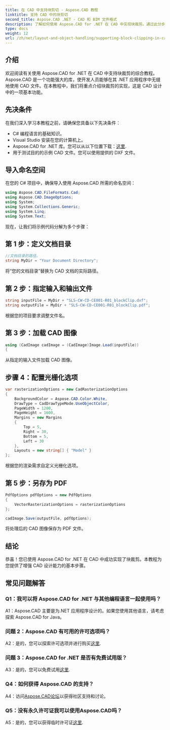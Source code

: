 ```yaml
---
title: 在 CAD 中支持块剪切 - Aspose.CAD 教程
linktitle: 支持 CAD 中的块剪切
second_title: Aspose.CAD .NET - CAD 和 BIM 文件格式
description: 了解如何使用 Aspose.CAD for .NET 在 CAD 中实现块裁剪。通过此分步教程增强您的设计能力。
type: docs
weight: 12
url: /zh/net/layout-and-object-handling/supporting-block-clipping-in-cad/
---
```

## 介绍

欢迎阅读有关使用 Aspose.CAD for .NET 在 CAD 中支持块裁剪的综合教程。 Aspose.CAD 是一个功能强大的库，使开发人员能够在其 .NET 应用程序中无缝地使用 CAD 文件。在本教程中，我们将重点介绍块裁剪的实现，这是 CAD 设计中的一项基本功能。

## 先决条件

在我们深入学习本教程之前，请确保您具备以下先决条件：

- C# 编程语言的基础知识。
- Visual Studio 安装在您的计算机上。
-  Aspose.CAD for .NET 库。您可以从以下位置下载：[这里](https://releases.aspose.com/cad/net/).
- 用于测试目的的示例 CAD 文件。您可以使用提供的 DXF 文件。

## 导入命名空间

在您的 C# 项目中，确保导入使用 Aspose.CAD 所需的命名空间：

```csharp
using Aspose.CAD.FileFormats.Cad;
using Aspose.CAD.ImageOptions;
using System;
using System.Collections.Generic;
using System.Linq;
using System.Text;
```

现在，让我们将示例代码分解为多个步骤：

## 第 1 步：定义文档目录

```csharp
//文档目录的路径。
string MyDir = "Your Document Directory";
```

将“您的文档目录”替换为 CAD 文档的实际路径。

## 第 2 步：指定输入和输出文件

```csharp
string inputFile = MyDir + "SLS-CW-CD-CE001-R01_blockClip.dxf";
string outputFile = MyDir + "SLS-CW-CD-CE001-R01_blockClip.pdf";
```

根据您的项目要求调整文件名。

## 第 3 步：加载 CAD 图像

```csharp
using (CadImage cadImage = (CadImage)Image.Load(inputFile))
{
```

从指定的输入文件加载 CAD 图像。

## 步骤 4：配置光栅化选项

```csharp
var rasterizationOptions = new CadRasterizationOptions
{
    BackgroundColor = Aspose.CAD.Color.White,
    DrawType = CadDrawTypeMode.UseObjectColor,
    PageWidth = 1200,
    PageHeight = 1600,
    Margins = new Margins
    {
        Top = 5,
        Right = 30,
        Bottom = 5,
        Left = 30
    },
    Layouts = new string[] { "Model" }
};
```

根据您的渲染需求自定义光栅化选项。

## 第 5 步：另存为 PDF

```csharp
PdfOptions pdfOptions = new PdfOptions
{
    VectorRasterizationOptions = rasterizationOptions
};

cadImage.Save(outputFile, pdfOptions);
```

将处理后的 CAD 图像保存为 PDF 文件。

## 结论

恭喜！您已使用 Aspose.CAD for .NET 在 CAD 中成功实现了块裁剪。本教程为您提供了增强 CAD 设计能力的基本步骤。

## 常见问题解答

### Q1：我可以将 Aspose.CAD for .NET 与其他编程语言一起使用吗？

A1：Aspose.CAD 主要是为.NET 应用程序设计的。如果您使用其他语言，请考虑探索 Aspose.CAD for Java。

### 问题 2：Aspose.CAD 有可用的许可选项吗？

 A2：是的，您可以探索许可选项并进行购买[这里](https://purchase.aspose.com/buy).

### 问题 3：Aspose.CAD for .NET 是否有免费试用版？

A3：是的，您可以免费试用[这里](https://releases.aspose.com/).

### Q4：如何获得 Aspose.CAD 的支持？

 A4：访问[Aspose.CAD论坛](https://forum.aspose.com/c/cad/19)以获得社区支持和讨论。

### Q5：没有永久许可证我可以使用Aspose.CAD吗？

 A5：是的，您可以获得临时许可证[这里](https://purchase.aspose.com/temporary-license/).